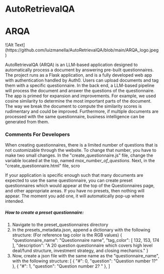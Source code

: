 # AutoRetrievalQA
<h1>ARQA</h1>
![Alt Text](https://github.com/luizmanella/AutoRetrievalQA/blob/main/ARQA_logo.jpeg)
<p>AutoRetrievalQA (ARQA) is an LLM-based application designed to automatically process a document by answering pre-built questionnaires. The project runs as a Flask application, and is a fully developed web app with authentication handled by Auth0. Users can upload documents and tag them with a specific questionnaire. In the back end, a LLM-based pipeline will process the document and answer the questions of the questionnaire. The app is primed for expansion and improvements. For example, we used cosine similarity to determine the most important parts of the document. The way we break the document to compute the similarity scores is rudimentary and could be improved. Furthermore, if multiple documents are processed with the same questionnaire, business intelligence can be generated from them.</p>

<h3>Comments For Developers</h3>
<p>When creating questionnaires, there is a limited number of questions that is not customizable through the website. To change that number, you have to make two small changes. In the "create_questionnaire.js" file, change the variable located at the top, named <i>max_number_of_questions</i>. Next, in the "create_questionnaire.html" file, scro</p>
<p>If your application is specific enough such that many documents are expected to use the same questionnaire, you can create preset questionnaires which would appear at the top of the Questionnaires page, and other appropriate areas. If you have no presets, then nothing will appear. The moment you add one, it will automatically pop-up where intended.</p>
<h5>How to create a preset questionnaire:</h5>
<ol>
    <li>Navigate to the preset_questionnaires directory</li>
    <li>
        In the presets_metadata.json, append a dictionary with the following structure: (For reference tag color is the RGB values)
        {
            "questionnaire_name": "Questionnaire name",
            "tag_color": [
                132, 
                153,
                174
            ],
            "description": "A 20 question questionnaire which covers high level deal/fund structure, investment strategy, and closing mechanics."
        }
    </li>
    <li>
        Now, create a json file with the same name as the "questionnaire_name", with the following structure:
        [
            {
                "#": 0,
                "question": "Question number 1?"
            },
            {
                "#": 1,
                "question": "Question number 2? "
            },
        ]
    </li>
</ol>   
